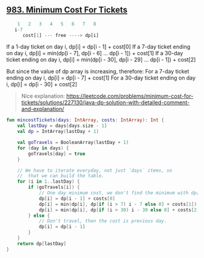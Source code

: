 ## [983. Minimum Cost For Tickets](https://leetcode.com/problems/minimum-cost-for-tickets)

```js
    1   2   3   4   5   6   7   8
   i-7
      cost[1] --- free ----> dp[i]
```

If a 1-day ticket on day i, dp[i] = dp[i - 1] + cost[0]
If a 7-day ticket ending on day i, dp[i] = min(dp[i - 7], dp[i - 6] ... dp[i - 1]) + cost[1]
If a 30-day ticket ending on day i, dp[i] = min(dp[i - 30], dp[i - 29] ... dp[i - 1]) + cost[2]

But since the value of dp array is increasing, therefore:
For a 7-day ticket ending on day i, dp[i] = dp[i - 7] + cost[1]
For a 30-day ticket ending on day i, dp[i] = dp[i - 30] + cost[2]

> Nice explanation: https://leetcode.com/problems/minimum-cost-for-tickets/solutions/227130/java-dp-solution-with-detailed-comment-and-explanation/

```kotlin
fun mincostTickets(days: IntArray, costs: IntArray): Int {
    val lastDay = days[days.size - 1]
    val dp = IntArray(lastDay + 1)

    val goTravels = BooleanArray(lastDay + 1)
    for (day in days) {
        goTravels[day] = true
    }

    // We have to iterate everyday, not just `days` items, so
    //  that we can build the table.
    for (i in 1..lastDay) {
        if (goTravels[i]) {
            // One day minimum cost, we don't find the minimum with dp[i]
            dp[i] = dp[i - 1] + costs[0]
            dp[i] = min(dp[i], dp[if (i > 7) i - 7 else 0] + costs[1])
            dp[i] = min(dp[i], dp[if (i > 30) i - 30 else 0] + costs[2])
        } else {
            // Don't travel, then the cost is previous day.
            dp[i] = dp[i - 1]
        }
    }                
    return dp[lastDay]
}
```